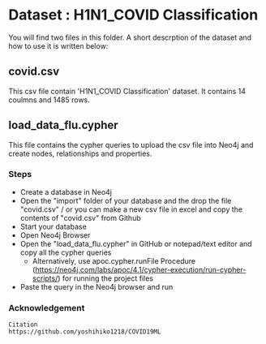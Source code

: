# Dataset : H1N1_COVID Classification

You will find two files in this folder. A short descrption of the dataset and how to use it is written below:

## covid.csv
This csv file contain 'H1N1_COVID Classification' dataset. It contains 14 coulmns and 1485 rows.
## load_data_flu.cypher
This file contains the cypher queries to upload the csv file into Neo4j and create nodes, relationships and properties.

### Steps
* Create a database in Neo4j 
* Open the "import" folder of your database and the drop the file "covid.csv" / or you can make a new csv file in excel and copy the contents of "covid.csv" from Github
* Start your database
* Open Neo4j Browser
* Open the "load_data_flu.cypher" in GitHub or notepad/text editor and copy all the cypher queries
  * Alternatively, use apoc.cypher.runFile Procedure (https://neo4j.com/labs/apoc/4.1/cypher-execution/run-cypher-scripts/) for running the project files 
* Paste the query in the Neo4j browser and run

### Acknowledgement
```
Citation
https://github.com/yoshihiko1218/COVID19ML

```
